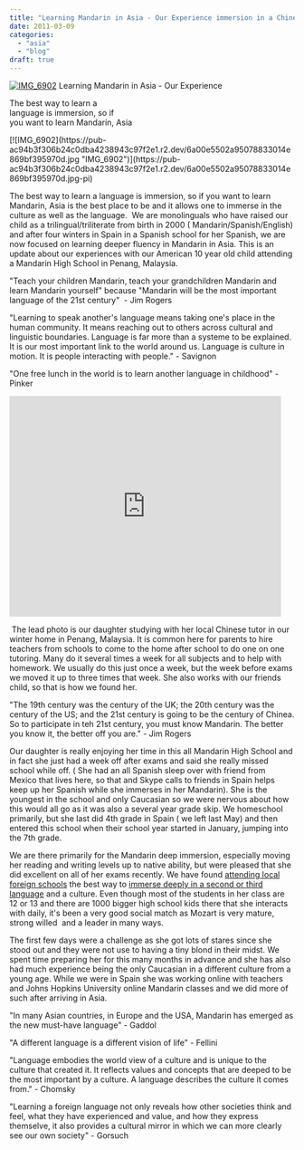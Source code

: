 ```yaml
---
title: "Learning Mandarin in Asia - Our Experience immersion in a Chinese school"
date: 2011-03-09
categories: 
  - "asia"
  - "blog"
draft: true
---
```


 [![IMG_6902](https://pub-ac94b3f306b24c0dba4238943c97f2e1.r2.dev/6a00e5502a95078833014e5fc10bf9970c.jpg "IMG_6902")](https://pub-ac94b3f306b24c0dba4238943c97f2e1.r2.dev/6a00e5502a95078833014e5fc10bf9970c.jpg-pi) Learning Mandarin in Asia - Our Experience

The best way to learn a  
language is immersion, so if  
you want to learn Mandarin, Asia

<!--more--> [![IMG_6902](https://pub-ac94b3f306b24c0dba4238943c97f2e1.r2.dev/6a00e5502a95078833014e869bf395970d.jpg "IMG_6902")](https://pub-ac94b3f306b24c0dba4238943c97f2e1.r2.dev/6a00e5502a95078833014e869bf395970d.jpg-pi)

The best way to learn a language is immersion, so if you want to learn Mandarin, Asia is the best place to be and it allows one to immerse in the culture as well as the language.  We are monolinguals who have raised our child as a trilingual/triliterate from birth in 2000 ( Mandarin/Spanish/English) and after four winters in Spain in a Spanish school for her Spanish, we are now focused on learning deeper fluency in Mandarin in Asia. This is an update about our experiences with our American 10 year old child attending a Mandarin High School in Penang, Malaysia.

"Teach your children Mandarin, teach your grandchildren Mandarin and learn Mandarin yourself" because "Mandarin will be the most important language of the 21st century"  - Jim Rogers

"Learning to speak another's language means taking one's place in the human community. It means reaching out to others across cultural and linguistic boundaries. Language is far more than a systeme to be explained. It is our most important link to the world around us. Language is culture in motion. It is people interacting with people." - Savignon 

"One free lunch in the world is to learn another language in childhood" - Pinker  

<iframe frameborder="0" height="390" src="http://www.youtube.com/embed/JDe6pgl-qCg" title="YouTube video player" width="480"></iframe>

  

 The lead photo is our daughter studying with her local Chinese tutor in our winter home in Penang, Malaysia. It is common here for parents to hire teachers from schools to come to the home after school to do one on one tutoring. Many do it several times a week for all subjects and to help with homework. We usually do this just once a week, but the week before exams we moved it up to three times that week. She also works with our friends child, so that is how we found her.

"The 19th century was the century of the UK; the 20th century was the century of the US; and the 21st century is going to be the century of Chinea. So to participate in teh 21st century, you must know Mandarin. The better you know it, the better off you are." - Jim Rogers  
  
Our daughter is really enjoying her time in this all Mandarin High School and in fact she just had a week off after exams and said she really missed school while off. ( She had an all Spanish sleep over with friend from Mexico that lives here, so that and Skype calls to friends in Spain helps keep up her Spanish while she immerses in her Mandarin). She is the youngest in the school and only Caucasian so we were nervous about how this would all go as it was also a several year grade skip. We homeschool primarily, but she last did 4th grade in Spain ( we left last May) and then entered this school when their school year started in January, jumping into the 7th grade.  
  
We are there primarily for the Mandarin deep immersion, especially moving her reading and writing levels up to native ability, but were pleased that she did excellent on all of her exams recently. We have found [attending local foreign schools](https://pub-ac94b3f306b24c0dba4238943c97f2e1.r2.dev/2010/04/family-travel-homeschool-education-global-students-lifestyle-design-location-independent-4hww-around.html "attending local foreign schools for language immersion") the best way to [immerse deeply in a second or third language](https://pub-ac94b3f306b24c0dba4238943c97f2e1.r2.dev/2010/09/family-travel-slovenia-movie-sign-languages-europe-travel-photo-.html "immerse deeply in a second or third language") and a culture. Even though most of the students in her class are 12 or 13 and there are 1000 bigger high school kids there that she interacts with daily, it's been a very good social match as Mozart is very mature, strong willed  and a leader in many ways.

The first few days were a challenge as she got lots of stares since she stood out and they were not use to having a tiny blond in their midst. We spent time preparing her for this many months in advance and she has also had much experience being the only Caucasian in a different culture from a young age. While we were in Spain she was working online with teachers and Johns Hopkins University online Mandarin classes and we did more of such after arriving in Asia.

"In many Asian countries, in Europe and the USA, Mandarin has emerged as the new must-have language" - Gaddol

"A different language is a different vision of life" - Fellini

"Language embodies the world view of a culture and is unique to the culture that created it. It reflects values and concepts that are deeped to be the most important by a culture. A language describes the culture it comes from." - Chomsky

"Learning a foreign language not only reveals how other societies think and feel, what they have experienced and value, and how they express themselve, it also provides a cultural mirror in which we can more clearly see our own society" - Gorsuch
